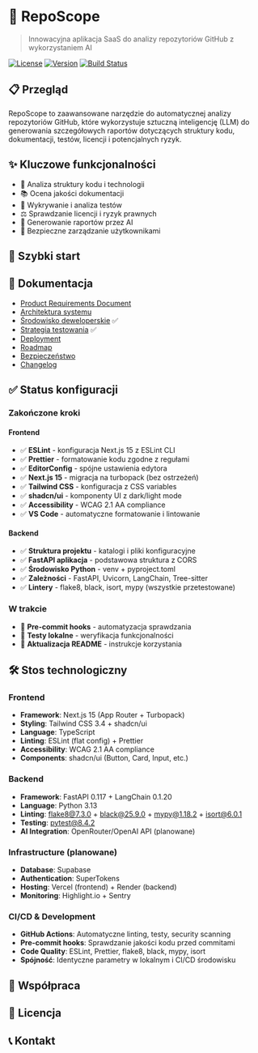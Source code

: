 # 🚀 RepoScope

> Innowacyjna aplikacja SaaS do analizy repozytoriów GitHub z wykorzystaniem AI

[![License](https://img.shields.io/badge/license-MIT-blue.svg)](LICENSE)
[![Version](https://img.shields.io/badge/version-0.1.0-green.svg)](CHANGELOG.md)
[![Build Status](https://img.shields.io/badge/build-passing-brightgreen.svg)](https://github.com/your-username/RepoScope/actions)

## 📋 Przegląd

RepoScope to zaawansowane narzędzie do automatycznej analizy repozytoriów GitHub, które wykorzystuje sztuczną inteligencję (LLM) do generowania szczegółowych raportów dotyczących struktury kodu, dokumentacji, testów, licencji i potencjalnych ryzyk.

## ✨ Kluczowe funkcjonalności

<!-- TODO: Dodać szczegółowy opis funkcjonalności -->

- 🧩 Analiza struktury kodu i technologii
- 📚 Ocena jakości dokumentacji
- 🧪 Wykrywanie i analiza testów
- ⚖️ Sprawdzanie licencji i ryzyk prawnych
- 🤖 Generowanie raportów przez AI
- 🔐 Bezpieczne zarządzanie użytkownikami

## 🚀 Szybki start

<!-- TODO: Dodać instrukcje instalacji i uruchomienia -->

## 📖 Dokumentacja

- [Product Requirements Document](docs/PRD.md)
- [Architektura systemu](docs/ARCHITECTURE.md)
- [Środowisko deweloperskie](docs/DEVELOPMENT.md) ✅
- [Strategia testowania](docs/TESTING_STRATEGY.md) ✅
- [Deployment](docs/DEPLOYMENT.md)
- [Roadmap](docs/ROADMAP.md)
- [Bezpieczeństwo](docs/SECURITY.md)
- [Changelog](docs/CHANGELOG.md)

## ✅ Status konfiguracji

### Zakończone kroki

#### Frontend

- ✅ **ESLint** - konfiguracja Next.js 15 z ESLint CLI
- ✅ **Prettier** - formatowanie kodu zgodne z regułami
- ✅ **EditorConfig** - spójne ustawienia edytora
- ✅ **Next.js 15** - migracja na turbopack (bez ostrzeżeń)
- ✅ **Tailwind CSS** - konfiguracja z CSS variables
- ✅ **shadcn/ui** - komponenty UI z dark/light mode
- ✅ **Accessibility** - WCAG 2.1 AA compliance
- ✅ **VS Code** - automatyczne formatowanie i lintowanie

#### Backend

- ✅ **Struktura projektu** - katalogi i pliki konfiguracyjne
- ✅ **FastAPI aplikacja** - podstawowa struktura z CORS
- ✅ **Środowisko Python** - venv + pyproject.toml
- ✅ **Zależności** - FastAPI, Uvicorn, LangChain, Tree-sitter
- ✅ **Lintery** - flake8, black, isort, mypy (wszystkie przetestowane)

### W trakcie

- 🔄 **Pre-commit hooks** - automatyzacja sprawdzania
- 🔄 **Testy lokalne** - weryfikacja funkcjonalności
- 🔄 **Aktualizacja README** - instrukcje korzystania

## 🛠️ Stos technologiczny

### Frontend

- **Framework**: Next.js 15 (App Router + Turbopack)
- **Styling**: Tailwind CSS 3.4 + shadcn/ui
- **Language**: TypeScript
- **Linting**: ESLint (flat config) + Prettier
- **Accessibility**: WCAG 2.1 AA compliance
- **Components**: shadcn/ui (Button, Card, Input, etc.)

### Backend

- **Framework**: FastAPI 0.117 + LangChain 0.1.20
- **Language**: Python 3.13
- **Linting**: flake8@7.3.0 + black@25.9.0 + mypy@1.18.2 + isort@6.0.1
- **Testing**: pytest@8.4.2
- **AI Integration**: OpenRouter/OpenAI API (planowane)

### Infrastructure (planowane)

- **Database**: Supabase
- **Authentication**: SuperTokens
- **Hosting**: Vercel (frontend) + Render (backend)
- **Monitoring**: Highlight.io + Sentry

### CI/CD & Development

- **GitHub Actions**: Automatyczne linting, testy, security scanning
- **Pre-commit hooks**: Sprawdzanie jakości kodu przed commitami
- **Code Quality**: ESLint, Prettier, flake8, black, mypy, isort
- **Spójność**: Identyczne parametry w lokalnym i CI/CD środowisku

## 🤝 Współpraca

<!-- TODO: Dodać informacje o współpracy -->

## 📄 Licencja

<!-- TODO: Dodać informacje o licencji -->

## 📞 Kontakt

<!-- TODO: Dodać informacje kontaktowe -->
